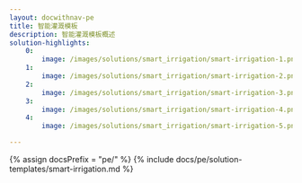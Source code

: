```yaml
---
layout: docwithnav-pe
title: 智能灌溉模板
description: 智能灌溉模板概述
solution-highlights:
    0:
        image: /images/solutions/smart_irrigation/smart-irrigation-1.png
    1:
        image: /images/solutions/smart_irrigation/smart-irrigation-2.png
    2:
        image: /images/solutions/smart_irrigation/smart-irrigation-3.png
    3:
        image: /images/solutions/smart_irrigation/smart-irrigation-4.png
    4:
        image: /images/solutions/smart_irrigation/smart-irrigation-5.png

---
```


{% assign docsPrefix = "pe/" %}
{% include docs/pe/solution-templates/smart-irrigation.md %}
